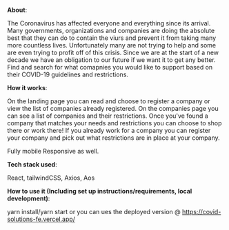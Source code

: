 
<!------------------------------------------------------------------- -->

**About**:

The Coronavirus has affected everyone and everything since its arrival. Many governments, organizations and companies are doing the absolute best that they can do to contain the viurs and prevent it from taking many more countless lives. Unfortunately many are not trying to help and some are even trying to profit off of this crisis. Since we are at the start of a new decade we have an obligation to our future if we want it to get any better. Find and search for what comapnies you would like to support based on their COVID-19 guidelines and restrictions.

<!------------------------------------------------------------------- -->

**How it works**:

On the landing page you can read and choose to register a company or view the list of companies already registered. On the companies page you can see a list of companies and their restrictions. Once you've found a company that matches your needs and restrictions you can choose to shop there or work there! If you already work for a company you can register your company and pick out what restrictions are in place at your company.

Fully mobile Responsive as well. 


<!------------------------------------------------------------------- -->

**Tech stack used**:

React, tailwindCSS, Axios, Aos


<!------------------------------------------------------------------- -->

**How to use it (Including set up instructions/requirements, local development)**:



yarn install/yarn start or you can ues the deployed version @ https://covid-solutions-fe.vercel.app/
